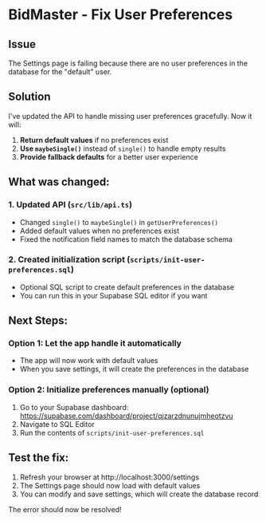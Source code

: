 # BidMaster - Fix User Preferences

## Issue
The Settings page is failing because there are no user preferences in the database for the "default" user.

## Solution
I've updated the API to handle missing user preferences gracefully. Now it will:

1. **Return default values** if no preferences exist
2. **Use `maybeSingle()`** instead of `single()` to handle empty results
3. **Provide fallback defaults** for a better user experience

## What was changed:

### 1. Updated API (`src/lib/api.ts`)
- Changed `single()` to `maybeSingle()` in `getUserPreferences()`
- Added default values when no preferences exist
- Fixed the notification field names to match the database schema

### 2. Created initialization script (`scripts/init-user-preferences.sql`)
- Optional SQL script to create default preferences in the database
- You can run this in your Supabase SQL editor if you want

## Next Steps:

### Option 1: Let the app handle it automatically
- The app will now work with default values
- When you save settings, it will create the preferences in the database

### Option 2: Initialize preferences manually (optional)
1. Go to your Supabase dashboard: https://supabase.com/dashboard/project/qjzarzdnunujmheotzvu
2. Navigate to SQL Editor
3. Run the contents of `scripts/init-user-preferences.sql`

## Test the fix:
1. Refresh your browser at http://localhost:3000/settings
2. The Settings page should now load with default values
3. You can modify and save settings, which will create the database record

The error should now be resolved!
